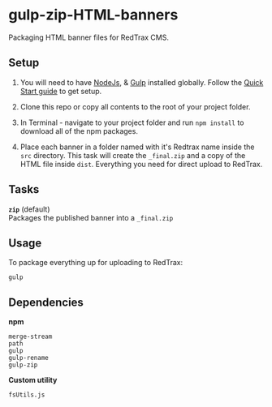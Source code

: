 # gulp-zip-HTML-banners
Packaging HTML banner files for RedTrax CMS.

## Setup
1) You will need to have [NodeJs](https://nodejs.org/en/), & [Gulp](https://www.npmjs.com/package/gulp) installed globally. Follow the [Quick Start guide](https://gulpjs.com/docs/en/getting-started/quick-start) to get setup. 

2) Clone this repo or copy all contents to the root of your project folder.

3) In Terminal - navigate to your project folder and run `npm install` to download all of the npm packages.

4) Place each banner in a folder named with it's Redtrax name inside the `src` directory.  This task will create the `_final.zip` and a copy of the HTML file inside `dist`. Everything you need for direct upload to RedTrax.

## Tasks

**`zip`** (default)\
Packages the published banner into a `_final.zip`

## Usage

To package everything up for uploading to RedTrax:

```cli
gulp
```

## Dependencies
**npm**

```cli
merge-stream
path
gulp
gulp-rename
gulp-zip
```

**Custom utility**
```cli
fsUtils.js
```
